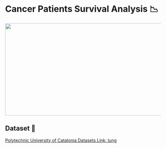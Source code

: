 # Cancer Patients Survival Analysis 📉

<p align="center">
  <img width="600" height="300" src="https://labblog.uofmhealth.org/sites/lab/files/2019-05/michigan-med-l-keytruda.gif">
</p>

## Dataset 📔

[Polytechnic University of Catalonia Datasets Link: lung](http://www-eio.upc.edu/~pau/cms/rdata/datasets.html)
